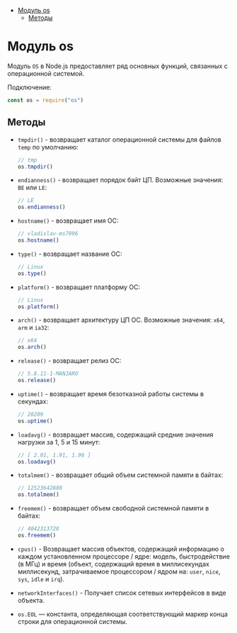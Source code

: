 - [Модуль os](#модуль-os)
  - [Методы](#методы)

# Модуль os 

Модуль `OS` в Node.js предоставляет ряд основных функций, связанных с операционной системой. 

Подключение: 

```javascript
const os = require("os")
```

## Методы

* `tmpdir()` - возвращает каталог операционной системы для файлов `temp` по умолчанию:
  
    ```javascript
    // tmp
    os.tmpdir()
    ```

* `endianness()` - возвращает порядок байт ЦП. Возможные значения: `BE` или `LE`:

    ```javascript
    // LE
    os.endianness()
    ```

* `hostname()` - возвращает имя ОС:

    ```javascript
    // vladislav-ms7996
    os.hostname()
    ```

* `type()` - возвращает название ОС: 

    ```javascript
    // Linux
    os.type()
    ```

* `platform()` - возвращает платформу ОС:

    ```javascript
    // Linux
    os.platform()
    ```

* `arch()` - возвращает архитектуру ЦП ОС. Возможные значения: `x64`, `arm` и `ia32`:

    ```javascript
    // x64
    os.arch()
    ```

* `release()` - возвращает релиз ОС:

    ```javascript
    // 5.8.11-1-MANJARO
    os.release()
    ```

* `uptime()` - возвращает время безотказной работы системы в секундах: 

    ```javascript
    // 20209
    os.uptime()
    ```

* `loadavg()` -  возвращает массив, содержащий средние значения нагрузки за 1, 5 и 15 минут:

    ```javascript
    // [ 2.01, 1.91, 1.96 ]
    os.loadavg()
    ```

* `totalmem()` - возвращает общий объем системной памяти в байтах:
  
    ```javascript
    // 12523642880
    os.totalmem()
    ```

* `freemem()` - возвращает объем свободной системной памяти в байтах:

    ```javascript
    // 4042313728
    os.freemem()
    ```

* `cpus()` - Возвращает массив объектов, содержащий информацию о каждом установленном процессоре / ядре: модель, быстродействие (в МГц) и время (объект, содержащий время в миллисекундах миллисекунд, затрачиваемое процессором / ядром на: `user`, `nice`, `sys`, `idle` и `irq`).

* `networkInterfaces()` - Получает список сетевых интерфейсов в виде объекта.

* `os.EOL` — константа, определяющая соответствующий маркер конца строки для операционной системы.

